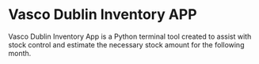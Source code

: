 # Vasco Dublin Inventory APP

Vasco Dublin Inventory App is a Python terminal tool created to assist with stock control and estimate the necessary stock amount for the following month. 


